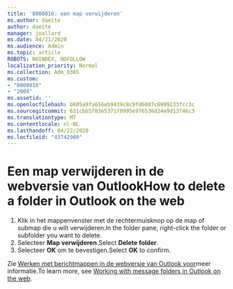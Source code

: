 ```yaml
---
title: '8000016: een map verwijderen'
ms.author: daeite
author: daeite
manager: joallard
ms.date: 04/21/2020
ms.audience: Admin
ms.topic: article
ROBOTS: NOINDEX, NOFOLLOW
localization_priority: Normal
ms.collection: Adm_O365
ms.custom:
- "8000016"
- "2004"
ms.assetid: ''
ms.openlocfilehash: b605a9fa656eb9439c8c9fd6087c6999233fcc3c
ms.sourcegitcommit: 631cbb5f03e5371f0995e976536d24e9d13746c3
ms.translationtype: MT
ms.contentlocale: nl-NL
ms.lasthandoff: 04/22/2020
ms.locfileid: "43742980"
---
```

# <a name="how-to-delete-a-folder-in-outlook-on-the-web"></a><span data-ttu-id="aff68-102">Een map verwijderen in de webversie van Outlook</span><span class="sxs-lookup"><span data-stu-id="aff68-102">How to delete a folder in Outlook on the web</span></span>

1. <span data-ttu-id="aff68-103">Klik in het mappenvenster met de rechtermuisknop op de map of submap die u wilt verwijderen.</span><span class="sxs-lookup"><span data-stu-id="aff68-103">In the folder pane, right-click the folder or subfolder you want to delete.</span></span>
2. <span data-ttu-id="aff68-104">Selecteer **Map verwijderen**.</span><span class="sxs-lookup"><span data-stu-id="aff68-104">Select **Delete folder**.</span></span>
3. <span data-ttu-id="aff68-105">Selecteer **OK** om te bevestigen.</span><span class="sxs-lookup"><span data-stu-id="aff68-105">Select **OK** to confirm.</span></span>

<span data-ttu-id="aff68-106">Zie [Werken met berichtmappen in de webversie van Outlook voor](https://support.office.com/article/ae0f10d6-54e7-4f29-acd3-78cdc3fdcb9f)meer informatie.</span><span class="sxs-lookup"><span data-stu-id="aff68-106">To learn more, see [Working with message folders in Outlook on the web](https://support.office.com/article/ae0f10d6-54e7-4f29-acd3-78cdc3fdcb9f).</span></span>

